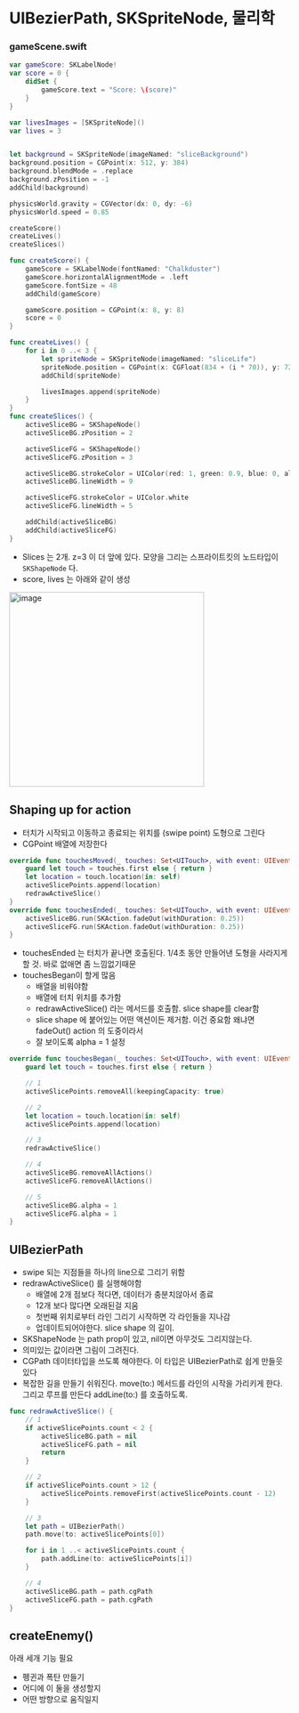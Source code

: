 # UIBezierPath, SKSpriteNode, 물리학


### gameScene.swift
```swift
var gameScore: SKLabelNode! 
var score = 0 {
    didSet {
        gameScore.text = "Score: \(score)"
    }
}

var livesImages = [SKSpriteNode]()
var lives = 3


let background = SKSpriteNode(imageNamed: "sliceBackground")
background.position = CGPoint(x: 512, y: 384)
background.blendMode = .replace
background.zPosition = -1
addChild(background)

physicsWorld.gravity = CGVector(dx: 0, dy: -6)
physicsWorld.speed = 0.85

createScore()
createLives()
createSlices()

func createScore() {
    gameScore = SKLabelNode(fontNamed: "Chalkduster")
    gameScore.horizontalAlignmentMode = .left
    gameScore.fontSize = 48
    addChild(gameScore)

    gameScore.position = CGPoint(x: 8, y: 8)
    score = 0 
}

func createLives() {
    for i in 0 ..< 3 {
        let spriteNode = SKSpriteNode(imageNamed: "sliceLife")
        spriteNode.position = CGPoint(x: CGFloat(834 + (i * 70)), y: 720)
        addChild(spriteNode)

        livesImages.append(spriteNode)
    }
}
func createSlices() {
    activeSliceBG = SKShapeNode()
    activeSliceBG.zPosition = 2

    activeSliceFG = SKShapeNode()
    activeSliceFG.zPosition = 3

    activeSliceBG.strokeColor = UIColor(red: 1, green: 0.9, blue: 0, alpha: 1)
    activeSliceBG.lineWidth = 9

    activeSliceFG.strokeColor = UIColor.white
    activeSliceFG.lineWidth = 5

    addChild(activeSliceBG)
    addChild(activeSliceFG)
}
```
- Slices 는 2개. z=3 이 더 앞에 있다. 모양을 그리는 스프라이트킷의 노드타입이 `SKShapeNode` 다.
- score, lives 는 아래와 같이 생성
<img width="350" alt="image" src="https://github.com/100DaysOfSwift/100-days-of-swift/assets/40600306/4477f78e-2a26-4e3a-8259-5cea04d5b07e">


## Shaping up for action
- 터치가 시작되고 이동하고 종료되는 위치를 (swipe point) 도형으로 그린다
- CGPoint 배열에 저장한다

```swift
override func touchesMoved(_ touches: Set<UITouch>, with event: UIEvent?) {
    guard let touch = touches.first else { return }
    let location = touch.location(in: self)
    activeSlicePoints.append(location)
    redrawActiveSlice()
}
override func touchesEnded(_ touches: Set<UITouch>, with event: UIEvent?) {
    activeSliceBG.run(SKAction.fadeOut(withDuration: 0.25))
    activeSliceFG.run(SKAction.fadeOut(withDuration: 0.25))
}
```

- touchesEnded 는  터치가 끝나면 호출된다. 1/4초 동안 만들어낸 도형을 사라지게 할 것. 바로 없애면 좀 느낌없기때문
- touchesBegan이 할게 많음
  - 배열을 비워야함
  - 배열에 터치 위치를 추가함
  - redrawActiveSlice() 라는 메서드를 호출함. slice shape를 clear함
  - slice shape 에 붙어있는 어떤 액션이든 제거함. 이건 중요함 왜냐면 fadeOut() action 의 도중이라서
  - 잘 보이도록 alpha = 1 설정
 
```swift
override func touchesBegan(_ touches: Set<UITouch>, with event: UIEvent?) {
    guard let touch = touches.first else { return }

    // 1  
    activeSlicePoints.removeAll(keepingCapacity: true)

    // 2
    let location = touch.location(in: self)
    activeSlicePoints.append(location)

    // 3
    redrawActiveSlice()

    // 4
    activeSliceBG.removeAllActions()
    activeSliceFG.removeAllActions()

    // 5
    activeSliceBG.alpha = 1
    activeSliceFG.alpha = 1
}
```

## UIBezierPath
- swipe 되는 지점들을 하나의 line으로 그리기 위함
- redrawActiveSlice() 를 실행해야함
  - 배열에 2개 점보다 적다면, 데이터가 충분치않아서 종료
  - 12개 보다 많다면 오래된걸 지움
  - 첫번째 위치로부터 라인 그리기 시작하면 각 라인들을 지나감
  - 업데이트되어야한다. slice shape 의 길이.
 - SKShapeNode 는 path prop이 있고, nil이면 아무것도 그리지않는다.
 - 의미있는 값이라면 그림이 그려진다.
 - CGPath 데이터타입을 쓰도록 해야한다. 이 타입은 UIBezierPath로 쉽게 만들웃있다
 - 복잡한 길을 만들기 쉬워진다. move(to:) 메서드를 라인의 시작을 가리키게 한다. 그리고 루프를 만든다 addLine(to:) 를 호출하도록.


```swift
func redrawActiveSlice() {
    // 1
    if activeSlicePoints.count < 2 {
        activeSliceBG.path = nil
        activeSliceFG.path = nil
        return
    }

    // 2
    if activeSlicePoints.count > 12 {
        activeSlicePoints.removeFirst(activeSlicePoints.count - 12)
    }

    // 3
    let path = UIBezierPath()
    path.move(to: activeSlicePoints[0])

    for i in 1 ..< activeSlicePoints.count {
        path.addLine(to: activeSlicePoints[i])
    }

    // 4
    activeSliceBG.path = path.cgPath
    activeSliceFG.path = path.cgPath
}
```

## createEnemy()
아래 세개 기능 필요 
- 펭귄과 폭탄 만들기
- 어디에 이 둘을 생성할지
- 어떤 방향으로 움직일지



